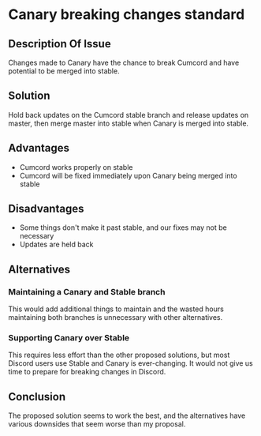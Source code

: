 # Canary breaking changes standard

## Description Of Issue

Changes made to Canary have the chance to break Cumcord and have potential to be merged into stable.

## Solution

Hold back updates on the Cumcord stable branch and release updates on master, then merge master into stable when Canary is merged into stable.

## Advantages

- Cumcord works properly on stable
- Cumcord will be fixed immediately upon Canary being merged into stable

## Disadvantages

- Some things don't make it past stable, and our fixes may not be necessary
- Updates are held back

## Alternatives

### Maintaining a Canary and Stable branch

This would add additional things to maintain and the wasted hours maintaining both branches is unnecessary with other alternatives.

### Supporting Canary over Stable

This requires less effort than the other proposed solutions, but most Discord users use Stable and Canary is ever-changing. It would not give us time to prepare for breaking changes in Discord.

## Conclusion

The proposed solution seems to work the best, and the alternatives have various downsides that seem worse than my proposal.
